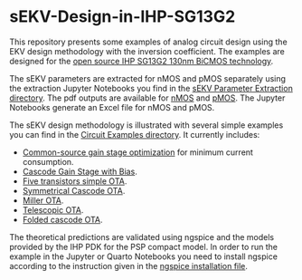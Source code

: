 # sEKV-Design-in-IHP-SG13G2

This repository presents some examples of analog circuit design using the EKV design methodology with the inversion coefficient. The examples are designed for the [open source IHP SG13G2 130nm BiCMOS technology](https://github.com/IHP-GmbH/IHP-Open-PDK).

The sEKV parameters are extracted for nMOS and pMOS separately using the extraction Jupyter Notebooks you find in the [sEKV Parameter Extraction directory](/sEKV%20Parameter%20Extraction/). The pdf outputs are available for [nMOS](/sEKV%20Parameter%20Extraction/sEKV_IHP130nm_nmos.pdf) and [pMOS](/sEKV%20Parameter%20Extraction/sEKV_IHP130nm_pmos.pdf). The Jupyter Notebooks generate an Excel file for nMOS and pMOS.

The sEKV design methodology is illustrated with several simple examples you can find in the [Circuit Examples directory](/Circuit%20Examples/). It currently includes:
* [Common-source gain stage optimization](/Circuit%20Examples/CS%20Optimization/) for minimum current consumption.
* [Cascode Gain Stage with Bias](/Circuit%20Examples/Cascode%20Gain%20Stage%20with%20Bias/).
* [Five transistors simple OTA](/Circuit%20Examples/Simple%20OTA/).
* [Symmetrical Cascode OTA](/Circuit%20Examples/Symmetrical%20OTA/).
* [Miller OTA](/Circuit%20Examples/Miller%20OTA/).
* [Telescopic OTA](/Circuit%20Examples/Telescopic%20OTA/).
* [Folded cascode OTA](/Circuit%20Examples/Folded%20Cascode%20OTA/).

The theoretical predictions are validated using ngspice and the models provided by the IHP PDK for the PSP compact model. In order to run the example in the Jupyter or Quarto Notebooks you need to install ngspice according to the instruction given in the [ngspice installation file](ngspice_installation.md).
